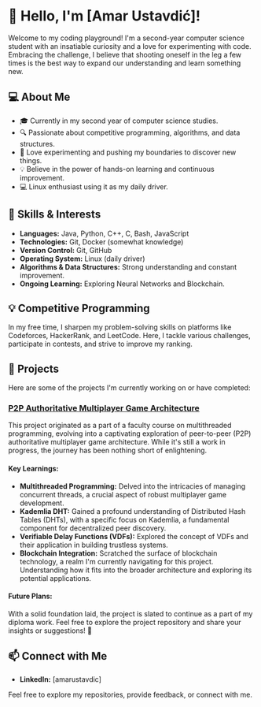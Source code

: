 # 👋 Hello, I'm [Amar Ustavdić]!

Welcome to my coding playground! I'm a second-year computer science student with an insatiable curiosity and a love for experimenting with code. Embracing the challenge, I believe that shooting oneself in the leg a few times is the best way to expand our understanding and learn something new.

## 💻 About Me
- 🎓 Currently in my second year of computer science studies.
- 🔍 Passionate about competitive programming, algorithms, and data structures.
- 🚀 Love experimenting and pushing my boundaries to discover new things.
- 💡 Believe in the power of hands-on learning and continuous improvement.
- 💻 Linux enthusiast using it as my daily driver.

## 🚀 Skills & Interests
- **Languages:** Java, Python, C++, C, Bash, JavaScript
- **Technologies:** Git, Docker (somewhat knowledge)
- **Version Control:** Git, GitHub
- **Operating System:** Linux (daily driver)
- **Algorithms & Data Structures:** Strong understanding and constant improvement.
- **Ongoing Learning:** Exploring Neural Networks and Blockchain.

## 💡 Competitive Programming
In my free time, I sharpen my problem-solving skills on platforms like Codeforces, HackerRank, and LeetCode. Here, I tackle various challenges, participate in contests, and strive to improve my ranking.

## 🔭 Projects
Here are some of the projects I'm currently working on or have completed:
### [P2P Authoritative Multiplayer Game Architecture](https://github.com/AmarUstavdic/P2P-Authoritative-Multiplayer-Game-Architecture)

This project originated as a part of a faculty course on multithreaded programming, evolving into a captivating exploration of peer-to-peer (P2P) authoritative multiplayer game architecture. While it's still a work in progress, the journey has been nothing short of enlightening.

#### Key Learnings:
- **Multithreaded Programming:** Delved into the intricacies of managing concurrent threads, a crucial aspect of robust multiplayer game development.
- **Kademlia DHT:** Gained a profound understanding of Distributed Hash Tables (DHTs), with a specific focus on Kademlia, a fundamental component for decentralized peer discovery.  
- **Verifiable Delay Functions (VDFs):** Explored the concept of VDFs and their application in building trustless systems.
- **Blockchain Integration:** Scratched the surface of blockchain technology, a realm I'm currently navigating for this project. Understanding how it fits into the broader architecture and exploring its potential applications.

#### Future Plans:
With a solid foundation laid, the project is slated to continue as a part of my diploma work.
Feel free to explore the project repository and share your insights or suggestions! 🚀


## 📫 Connect with Me
- **LinkedIn:** [amarustavdic]


Feel free to explore my repositories, provide feedback, or connect with me.

